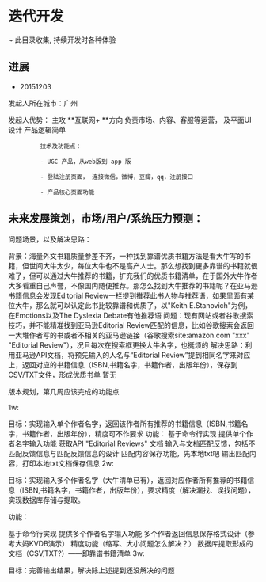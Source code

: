 # 迭代开发
~ 此目录收集, 持续开发时各种体验

## 进展

- 20151203

发起人所在城市：广州

发起人优势： 主攻 **互联网+ **方向
             负责市场、内容、客服等运营， 及平面UI设计
             产品逻辑简单 
            

             技术及功能点：
             
             - UGC 产品，从web版到 app 版
             
             - 登陆注册页面， 连接微信，微博，豆瓣，qq，注册接口
          
             - 产品核心页面功能







             
## 未来发展策划，市场/用户/系统压力预测：             



问题场景，以及解决思路：

背景：海量外文书籍质量参差不齐，一种找到靠谱优质书籍方法是看大牛写的书籍，但世间大牛太少，每位大牛也不是高产人士。那么想找到更多靠谱的书籍就很难了，但可以通过大牛推荐的书籍，扩充我们的优质书籍清单，在于国外大牛作者大多看重自己声誉，不像国内随便推荐。那怎么找到大牛推荐的书籍呢？在亚马逊书籍信息会发现Editorial Review一栏提到推荐此书人物与推荐语，如果里面有某位大牛，那么就可以认定此书比较靠谱和优质了，以"Keith E.Stanovich"为例，在Emotions以及The Dyslexia Debate有他推荐语
问题：现有网站或者谷歌搜索技巧，并不能精准找到亚马逊Editorial Review匹配的信息，比如谷歌搜索会返回一大堆作者写的书或者不相关的亚马逊链接（谷歌搜索site:amazon.com "xxx" "Editorial Review"），况且每次在搜索框更换大牛名字，也挺烦的
解决思路：利用亚马逊API文档，将预先输入的人名与“Editorial Review”提到相同名字来对应上，返回对应的书籍信息（ISBN,书籍名字，书籍作者，出版年份），保存到CSV/TXT文件，形成优质书单
暂无

版本规划，第几周应该完成的功能点

1w:

目标：实现输入单个作者名字，返回该作者所有推荐的书籍信息（ISBN,书籍名字，书籍作者，出版年份），精度可不作要求
功能：
基于命令行实现
提供单个作者名字输入功能
获取API "Editorial Reviews" 文档
输入与文档匹配反馈，包括不匹配反馈信息与匹配反馈信息的设计
匹配内容保存功能，先本地txt吧
输出匹配内容，打印本地txt文档保存信息
2w:

目标：实现输入多个作者名字（大牛清单已有），返回对应作者所有推荐的书籍信息（ISBN,书籍名字，书籍作者，出版年份），要求精度（解决漏找、误找问题），实现数据库存储与提取。

功能：

基于命令行实现
提供多个作者名字输入功能
多个作者返回信息保存格式设计（参考大妈KVDB演示）
精度功能（缩写、大小问题怎么解决？）
数据库提取形成的文档（CSV,TXT?）——即靠谱书籍清单
3w:

目标：完善输出结果，解决除上述提到还没解决的问题